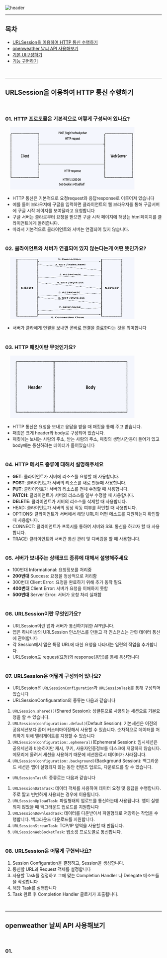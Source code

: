 

![header](https://capsule-render.vercel.app/api?type=waving&color=gradient&height=250&section=header&text=Weather%20App&fontSize=60&animation=fadeIn&fontAlign=26&fontAlignY=40)


---
## 목차

- [URLSession을 이용하여 HTTP 통신 수행하기](#urlsession을-이용하여-http-통신-수행하기)
- [openweather 날씨 API 사용해보기](#openweather-날씨-api-사용해보기)
- [기본 UI구성하기](#기본-ui구성하기)
- [기능 구현하기](#기능-구현하기)


<br/>

---

## URLSession을 이용하여 HTTP 통신 수행하기

<br/>

### 01. HTTP 프로토콜은 기본적으로 어떻게 구성되어 있나요?

&nbsp;&nbsp;&nbsp;&nbsp;<img src="pic/1.png" width="400" height="200"><br/>

- HTTP 통신은 기본적으로 요청request와 응답response로 이루어져 있습니다
- 예를 들어 브라우저에 구글을 입력하면 클라이언트의 웹 브라우저를 통해 구글서버에 구글 시작 페이지를 보여달라고 요청합니다
- 구글 서버는 클라로부터 요청을 받으면 구글 시작 페이지에 해당는 html페이지를 클라이언트에게 돌려줍니다.
- 따라서 기본적으로 클라이언트와 서버는 연결되어 있지 않습니다.

#

### 02. 클라이언트와 서버가 연결되어 있지 않는다는게 어떤 뜻인가요?

&nbsp;&nbsp;&nbsp;&nbsp;<img src="pic/2.png" width="400" height="200"><br/>

- 서버가 클라에게 연결을 보내면 곧바로 연결을 종료한다는 것을 의미합니다

#

### 03. HTTP 패킷이란 무엇인가요?

&nbsp;&nbsp;&nbsp;&nbsp;<img src="pic/3.png" width="400" height="200"><br/>

- HTTP 통신은 요청을 보내고 응답을 받을 때 패킷을 통해 주고 받습니다.
- 패킷은 크게 header와 body로 구성되어 있습니다.
- 패킷에는 보내는 사람의 주소, 받는 사람의 주소, 패킷의 생명시간등이 들어가 있고 body에는 통신하려는 데이터가 들어있습니다

#

### 04. HTTP 메서드 종류에 대해서 설명해주세요

- **GET**: 클라이언트가 서버에 리소스를 요청할 때 사용합니다.
- **POST**: 클라이언트가 서버의 리소스를 새로 만들때 사용합니다.
- **PUT**: 클라이언트가 서버의 리소스를 전체 수정할 때 사용합니다.
- **PATCH**: 클라이언트가 서버의 리소스를 일부 수정할 때 사용합니다.
- **DELETE**: 클라이언트가 서버의 리소스를 삭제할 때 사용합니다.
- HEAD: 클라이언트가 서버의 정상 작동 여부를 확인할 때 사용합니다.
- OPTIONS: 클라이언트가 서버에서 해당 URL이 어떤 메소드를 지원하는지 확인할 때 사용합니다.
- CONNECT: 클라이언트가 프록시를 통하여 서버와 SSL 통신을 하고자 할 때 사용합니다.
- TRACE: 클라이언트와 서버간 통신 관리 및 디버깅을 할 때 사용합니다.

#

### 05. 서버가 보내주는 상태코드 종류에 대해서 설명해주세요

- 100번대 Informational: 요청정보를 처리중 
- **200번대** Success: 요청을 정상적으로 처리함
- 300번대 Client Error: 요청을 완료하기 위해 추가 동작 필요
- **400번대** Client Error: 서버가 요청을 이해하지 못함
- **500번대** Server Error: 서버가 요청 처리 실패함

#

### 06. URLSession이란 무엇인가요?
- URLSession이란 앱과 서버가 통신하기위한 API입니다.
- 앱은 하나이상의 URLSession 인스턴스를 만들고 각 인스턴스는 관련 데이터 통신에 관여합니다
- 각 Session에서 앱은 특정 URL에 대한 요청을 나타내는 일련의 작업을 추가합니다.
- URLSession도 request(요청)와 response(응답)를 통해 통신합니다

#

### 07. URLSession은 어떻게 구성되어 있나요?

- URLSession은 `URLSessionConfiguration`과 `URLSessionTask`를 통해 구성되어 있습니다
- URLSessionConfiguaration의 종류는 다음과 같습니다
1. `URLSession.shared()`(Shared Session): 싱글톤으로 사용되는 세션으로 기본요청을 할 수 있습니다.
2. `URLSession(configuration:.defaul)`(Default Session): 기본세션은 이전의 공유세션보다 좀더 커스터마이징해서 사용할 수 있습니다. 순차적으로 데이터를 처리하기 위해 델리게이트를 지정할 수 있습니다
3. `URLSession(configuration:.ephemeral)`(Ephemeral Session): 임시세션은 공유세션과 비슷하지만 캐시, 쿠키, 사용자인증정보를 디스크에 저장하지 않습니다. 메모리에 올려서 세션을 사용하기 때문에 세션완료시 데이터가 사라집니다.
4. `URLSession(configuration:.background)`(Background Session): 백그라운드 세션은 앱이 실행되지 않는 동안 컨텐츠 업로드, 다운로드를 할 수 있습니다.
- `URLSessionTask`의 종류로는 다음과 같습니다
1. `URLSessionDataTask`: 데이터 객체를 사용하여 데이터 요청 및 응답을 수행합니다. 주로 짧고 빈번하게 사용되는 경우에 이용됩니다.
2. `URLSessionUploadTask`: 파일형태의 업로드를 통신하는데 사용됩니다. 앱이 실행되지 않았을 때 백그라운드 업로드를 지원합니다
3. `URLSessionDownloadTask`: 데이터를 다운받아서 파일형태로 저장하는 작업을 수행합니다. 백그라운드 다운로드를 지원합니다.
4. `URLSessionStreamTask`: TCP/IP 영역을 사용할 때 만듭니다.
5. `URLSessionWebSocketTask`: 웹소켓 프로토콜로 통신합니다.

#

### 08. URLSession은 어떻게 구현되나요?

1. Session Configuration을 결정하고, Session을 생성합니다.
2. 통신할 URL과 Request 객체를 설정합니다
3. 사용할 Task를 결정하고 그에 맞는 Completion Handler 나 Delegate 메소드들을 작성합니다
4. 해당 Task를 실행합니다
5. Task 완료 후 Completion Handler 클로저가 호출됩니다.

<br/>

---

## openweather 날씨 API 사용해보기

<br/>

### 01. 





